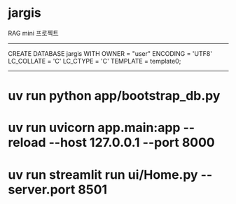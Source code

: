 # jargis
RAG mini 프로젝트

---

CREATE DATABASE jargis
    WITH OWNER = "user"
    ENCODING = 'UTF8'
    LC_COLLATE = 'C'
    LC_CTYPE = 'C'
    TEMPLATE = template0;

---

# uv run python app/bootstrap_db.py
# uv run uvicorn app.main:app --reload --host 127.0.0.1 --port 8000
# uv run streamlit run ui/Home.py --server.port 8501

